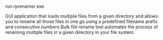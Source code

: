 run rprenamer exe.

GUI application that loads multiple files from a given directory and allows you to rename all those files in one go using a predefined filename prefix and consecutive numbers.Bulk file rename tool automates the process of renaming multiple files in a given directory in your file system.
